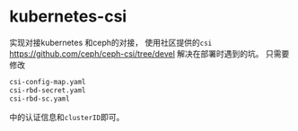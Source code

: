 # kubernetes-csi
实现对接kubernetes 和ceph的对接， 使用社区提供的`csi` https://github.com/ceph/ceph-csi/tree/devel
解决在部署时遇到的坑。
只需要修改
```bash
csi-config-map.yaml
csi-rbd-secret.yaml
csi-rbd-sc.yaml
```
中的认证信息和`clusterID`即可。

